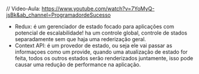 // Video-Aula: https://www.youtube.com/watch?v=7YoMyQ-jsBk&ab_channel=ProgramadordeSucesso
  - Redux: é um gerenciador de estado focado para aplicações com potencial de escalabilidade! ha um controle global, controle de stados separadamente sem que haja uma rederização geral.
  - Context API: é um provedor de estado, ou seja ele vai passar as informaçoes como um provide, quando uma atualização de estado for feita, todos os outros estados serão renderizados juntamente, isso pode causar uma redução de performance na aplicação.

